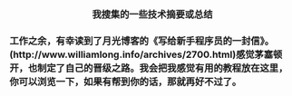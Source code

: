 <h3 align="center">我搜集的一些技术摘要或总结<h3>
<p>  工作之余，有幸读到了月光博客的《写给新手程序员的一封信》。(http://www.williamlong.info/archives/2700.html)感觉茅塞顿开，也制定了自己的晋级之路。我会把我感觉有用的教程放在这里，你可以浏览一下，如果有帮到你的话，那就再好不过了。</p>
